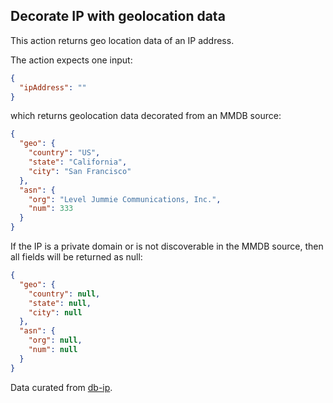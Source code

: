 ## Decorate IP with geolocation data

This action returns geo location data of an IP address.

The action expects one input:

```json
{
  "ipAddress": ""
}
```

which returns geolocation data decorated from an MMDB source:

```json
{
  "geo": {
    "country": "US",
    "state": "California",
    "city": "San Francisco"
  },
  "asn": {
    "org": "Level Jummie Communications, Inc.",
    "num": 333
  }
}
```

If the IP is a private domain or is not discoverable in the MMDB source, then all fields will be 
returned as null:

```json
{
  "geo": {
    "country": null,
    "state": null,
    "city": null
  },
  "asn": {
    "org": null,
    "num": null
  }
}
```

Data curated from [db-ip](https://db-ip.com/db/download).